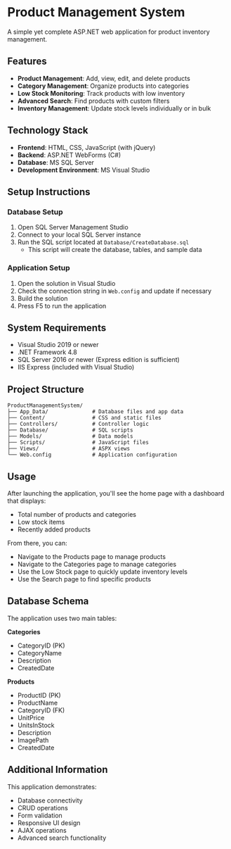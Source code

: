 # Product Management System

A simple yet complete ASP.NET web application for product inventory management.

## Features

- **Product Management**: Add, view, edit, and delete products
- **Category Management**: Organize products into categories
- **Low Stock Monitoring**: Track products with low inventory
- **Advanced Search**: Find products with custom filters
- **Inventory Management**: Update stock levels individually or in bulk

## Technology Stack

- **Frontend**: HTML, CSS, JavaScript (with jQuery)
- **Backend**: ASP.NET WebForms (C#)
- **Database**: MS SQL Server
- **Development Environment**: MS Visual Studio

## Setup Instructions

### Database Setup

1. Open SQL Server Management Studio
2. Connect to your local SQL Server instance
3. Run the SQL script located at `Database/CreateDatabase.sql`
   - This script will create the database, tables, and sample data

### Application Setup

1. Open the solution in Visual Studio
2. Check the connection string in `Web.config` and update if necessary
3. Build the solution
4. Press F5 to run the application

## System Requirements

- Visual Studio 2019 or newer
- .NET Framework 4.8
- SQL Server 2016 or newer (Express edition is sufficient)
- IIS Express (included with Visual Studio)

## Project Structure

```
ProductManagementSystem/
├── App_Data/              # Database files and app data
├── Content/               # CSS and static files
├── Controllers/           # Controller logic
├── Database/              # SQL scripts
├── Models/                # Data models
├── Scripts/               # JavaScript files
├── Views/                 # ASPX views
└── Web.config             # Application configuration
```

## Usage

After launching the application, you'll see the home page with a dashboard that displays:
- Total number of products and categories
- Low stock items
- Recently added products

From there, you can:
- Navigate to the Products page to manage products
- Navigate to the Categories page to manage categories
- Use the Low Stock page to quickly update inventory levels
- Use the Search page to find specific products

## Database Schema

The application uses two main tables:

**Categories**
- CategoryID (PK)
- CategoryName
- Description
- CreatedDate

**Products**
- ProductID (PK)
- ProductName
- CategoryID (FK)
- UnitPrice
- UnitsInStock
- Description
- ImagePath
- CreatedDate

## Additional Information

This application demonstrates:
- Database connectivity
- CRUD operations
- Form validation
- Responsive UI design
- AJAX operations
- Advanced search functionality 